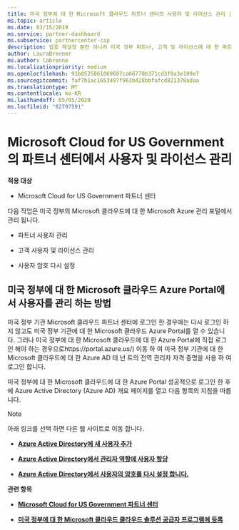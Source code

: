 ```yaml
---
title: 미국 정부에 대 한 Microsoft 클라우드 파트너 센터의 사용자 및 라이선스 관리 | 미국 정부에 대 한 파트너 센터 Microsoft 클라우드
ms.topic: article
ms.date: 03/15/2019
ms.service: partner-dashboard
ms.subservice: partnercenter-csp
description: 암호 재설정 뿐만 아니라 미국 정부 파트너, 고객 및 라이선스에 대 한 파트너 센터 Microsoft 클라우드를 관리 하는 방법 및 위치를 알아봅니다.
author: LauraBrenner
ms.author: labrenne
ms.localizationpriority: medium
ms.openlocfilehash: 93b8525861069607ca66770b371cd3f9a3e109e7
ms.sourcegitcommit: faf7b1ac1653497f963b428bbfafcd821378adaa
ms.translationtype: MT
ms.contentlocale: ko-KR
ms.lasthandoff: 05/05/2020
ms.locfileid: "82797591"
---
```

# <a name="user-and-license-management-in-partner-center-for-microsoft-cloud-for-us-government"></a>Microsoft Cloud for US Government의 파트너 센터에서 사용자 및 라이선스 관리

**적용 대상**

-  Microsoft Cloud for US Government 파트너 센터

다음 작업은 미국 정부의 Microsoft 클라우드에 대 한 Microsoft Azure 관리 포털에서 관리 됩니다.

- 파트너 사용자 관리

- 고객 사용자 및 라이선스 관리

- 사용자 암호 다시 설정


## <a name="how-to-manage-users-in-the-azure-portal-for-microsoft-cloud-for-us-government"></a>미국 정부에 대 한 Microsoft 클라우드 Azure Portal에서 사용자를 관리 하는 방법

미국 정부 기관 Microsoft 클라우드 파트너 센터에 로그인 한 경우에는 다시 로그인 하지 않고도 미국 정부 기관에 대 한 Microsoft 클라우드 Azure Portal를 열 수 있습니다. 그러나 미국 정부에 대 한 Microsoft 클라우드에 대 한 Azure Portal에 직접 로그인 해야 하는 경우으로https://portal.azure.us/) 이동 하 여 미국 정부 기관에 대 한 Microsoft 클라우드에 대 한 Azure AD 테 넌 트의 전역 관리자 자격 증명을 사용 하 여 로그인 합니다.

미국 정부에 대 한 Microsoft 클라우드에 대 한 Azure Portal 성공적으로 로그인 한 후에 Azure Active Directory (Azure AD) 개요 페이지를 열고 다음 항목의 지침을 따릅니다.

> [!NOTE]  
> 아래 링크를 선택 하면 다른 웹 사이트로 이동 합니다. 

-  [**Azure Active Directory에 새 사용자 추가**](https://docs.microsoft.com/azure/active-directory/active-directory-users-create-azure-portal)

-  [**Azure Active Directory에서 관리자 역할에 사용자 할당**](https://docs.microsoft.com/azure/active-directory/active-directory-users-assign-role-azure-portal)

-  [**Azure Active Directory에서 사용자의 암호를 다시 설정 합니다.**](https://docs.microsoft.com/azure/active-directory/active-directory-users-reset-password-azure-portal)

**관련 항목**

-  [**Microsoft Cloud for US Government 파트너 센터**](partner-center-for-microsoft-us-govt-cloud.md)

-  [**미국 정부에 대 한 Microsoft 클라우드 클라우드 솔루션 공급자 프로그램에 등록**](enroll-in-csp-for-microsoft-us-govt-cloud.md)
